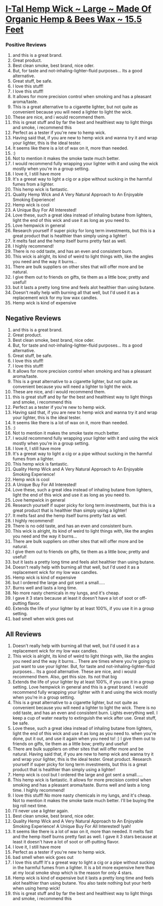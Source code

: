 # [I-Tal Hemp Wick ~ Large ~ Made Of Organic Hemp &amp; Bees Wax ~ 15.5 Feet](https://products.checkmycream.com/products/I-Tal-Hemp-Wick-~-Large-~-Made-Of-Organic-Hemp-and-Bees-Wax-~-15.5-Feet.html)

### Positive Reviews

<ol>
      <li>and this is a great brand.</li>
      <li>Great product.</li>
      <li>Best clean smoke, best brand, nice oder.</li>
      <li>But, for taste and not-inhaling-lighter-fluid purposes... Its a good alternative.</li>
      <li>Great stuff, be safe.</li>
      <li>I love this stuff!</li>
      <li>I love this stuff!</li>
      <li>It allows for more precision control when smoking and has a pleasant aroma/taste.</li>
      <li>This is a great alternative to a cigarette lighter, but not quite as convenient because you will need a lighter to light the wick.  </li>
      <li>These are nice, and i would recommend them.</li>
      <li>this is great stuff and by far the best and healthiest way to light things and smoke, i recommend this</li>
      <li>Perfect as a tester if you&#x27;re new to hemp wick.</li>
      <li>Having said that, if you are new to hemp wick and wanna try it and wrap your lighter, this is the ideal tester.</li>
      <li>It seems like there is a lot of wax on it, more than needed.</li>
      <li>:)</li>
      <li>Not to mention it makes the smoke taste much better.</li>
      <li>I would recommend fully wrapping your lighter with it and using the wick mostly when you&#x27;re in a group setting.</li>
      <li>I love it, I still have more</li>
      <li>It&#x27;s a greeat way to light a cig or a pipe without sucking in the harmful fumes from a lighter.</li>
      <li>This hemp wick is fantastic.</li>
      <li>Quality Hemp Wick and A Very Natural Approach to An Enjoyable Smoking Experience!</li>
      <li>Hemp wick is cool</li>
      <li>A Unique Buy For All Interested!</li>
      <li>Love these, such a great idea instead of inhaling butane from lighters, light the end of this wick and use it as long as you need to.</li>
      <li>Love hempwick in general</li>
      <li>Research yourself if super picky for long term investments, but this is a great product that is healthier than simply using a lighter!</li>
      <li>It melts fast and the hemp itself burns pretty fast as well.</li>
      <li>I highly recommend!</li>
      <li>There is no odd taste, and has an even and consistent burn.</li>
      <li>This wick is alright, its kind of weird to light things with, like the angles you need and the way it burns...</li>
      <li>There are bulk suppliers on other sites that will offer more and be natural.</li>
      <li>I give them out to friends on gifts, tie them as a little bow; pretty and useful!</li>
      <li>but it lasts a pretty long time and feels alot healthier than using butane.  </li>
      <li>Doesn&#x27;t really help with burning all that well, but I&#x27;d used it as a replacement wick for my low wax candles.</li>
      <li>Hemp wick is kind of expensive</li>
</ol>


<h2>Negative Reviews</h2>
<ol>
<li> and this is a great brand.</li>
<li> Great product.</li>
<li> Best clean smoke, best brand, nice oder.</li>
<li> But, for taste and not-inhaling-lighter-fluid purposes... Its a good alternative.</li>
<li> Great stuff, be safe.</li>
<li> I love this stuff!</li>
<li> I love this stuff!</li>
<li> It allows for more precision control when smoking and has a pleasant aroma/taste.</li>
<li> This is a great alternative to a cigarette lighter, but not quite as convenient because you will need a lighter to light the wick.  </li>
<li> These are nice, and i would recommend them.</li>
<li> this is great stuff and by far the best and healthiest way to light things and smoke, i recommend this</li>
<li> Perfect as a tester if you&#x27;re new to hemp wick.</li>
<li> Having said that, if you are new to hemp wick and wanna try it and wrap your lighter, this is the ideal tester.</li>
<li> It seems like there is a lot of wax on it, more than needed.</li>
<li> :)</li>
<li> Not to mention it makes the smoke taste much better.</li>
<li> I would recommend fully wrapping your lighter with it and using the wick mostly when you&#x27;re in a group setting.</li>
<li> I love it, I still have more</li>
<li> It&#x27;s a greeat way to light a cig or a pipe without sucking in the harmful fumes from a lighter.</li>
<li> This hemp wick is fantastic.</li>
<li> Quality Hemp Wick and A Very Natural Approach to An Enjoyable Smoking Experience!</li>
<li> Hemp wick is cool</li>
<li> A Unique Buy For All Interested!</li>
<li> Love these, such a great idea instead of inhaling butane from lighters, light the end of this wick and use it as long as you need to.</li>
<li> Love hempwick in general</li>
<li> Research yourself if super picky for long term investments, but this is a great product that is healthier than simply using a lighter!</li>
<li> It melts fast and the hemp itself burns pretty fast as well.</li>
<li> I highly recommend!</li>
<li> There is no odd taste, and has an even and consistent burn.</li>
<li> This wick is alright, its kind of weird to light things with, like the angles you need and the way it burns...</li>
<li> There are bulk suppliers on other sites that will offer more and be natural.</li>
<li> I give them out to friends on gifts, tie them as a little bow; pretty and useful!</li>
<li> but it lasts a pretty long time and feels alot healthier than using butane.  </li>
<li> Doesn&#x27;t really help with burning all that well, but I&#x27;d used it as a replacement wick for my low wax candles.</li>
<li> Hemp wick is kind of expensive</li>
<li> but I ordered the large and got sent a small.....</li>
<li> Burns well and lasts a long time.</li>
<li> No more nasty chemicals in my lungs, and it&#x27;s cheap.</li>
<li> I gave it 3 stars because at least it doesn&#x27;t have a lot of soot or off-putting flavor.</li>
<li> Extends the life of your lighter by at least 100%, if you use it in a group setting.</li>
<li> bad smell when wick goes out</li>
</ol>

<h2>All Reviews</h2>

<ol>
    <li> Doesn&#x27;t really help with burning all that well, but I&#x27;d used it as a replacement wick for my low wax candles.</li>
    <li> This wick is alright, its kind of weird to light things with, like the angles you need and the way it burns... There are times where you&#x27;re going to just want to use your lighter. But, for taste and not-inhaling-lighter-fluid purposes... Its a good alternative. These are nice, and i would recommend them. Also, get this size. Its not that big</li>
    <li> Extends the life of your lighter by at least 100%, if you use it in a group setting. Love hempwick in general and this is a great brand. I would recommend fully wrapping your lighter with it and using the wick mostly when you&#x27;re in a group setting.</li>
    <li> This is a great alternative to a cigarette lighter, but not quite as convenient because you will need a lighter to light the wick.  There is no odd taste, and has an even and consistent burn. Lights everything well. I keep a cup of water nearby to extinguish the wick after use.  Great stuff, be safe.</li>
    <li> Love these, such a great idea instead of inhaling butane from lighters, light the end of this wick and use it as long as you need to. when you&#x27;re done, put it out, and use it again when you need to! :) I give them out to friends on gifts, tie them as a little bow; pretty and useful!</li>
    <li> There are bulk suppliers on other sites that will offer more and be natural. Having said that, if you are new to hemp wick and wanna try it and wrap your lighter, this is the ideal tester. Great product. Research yourself if super picky for long term investments, but this is a great product that is healthier than simply using a lighter!</li>
    <li> Hemp wick is cool but I ordered the large and got sent a small.....</li>
    <li> This hemp wick is fantastic. It allows for more precision control when smoking and has a pleasant aroma/taste. Burns well and lasts a long time. I highly recommend!</li>
    <li> I love this stuff! No more nasty chemicals in my lungs, and it&#x27;s cheap. Not to mention it makes the smoke taste much better. I&#x27;ll be buying the big roll next time.</li>
    <li> I&#x27;ll never use a lighter again.</li>
    <li> Best clean smoke, best brand, nice oder.</li>
    <li> Quality Hemp Wick and A Very Natural Approach to An Enjoyable Smoking Experience! A Unique Buy For All Interested! Iyah!</li>
    <li> It seems like there is a lot of wax on it, more than needed. It melts fast and the hemp itself burns pretty fast as well. I gave it 3 stars because at least it doesn&#x27;t have a lot of soot or off-putting flavor.</li>
    <li> I love it, I still have more</li>
    <li> Perfect as a tester if you&#x27;re new to hemp wick.</li>
    <li> bad smell when wick goes out</li>
    <li> I love this stuff! It&#x27;s a greeat way to light a cig or a pipe without sucking in the harmful fumes from a lighter. It is a bit more expensive here than at my local smoke shop which is the reason for only 4 stars.</li>
    <li> Hemp wick is kind of expensive but it lasts a pretty long time and feels alot healthier than using butane.  You also taste nothing but your herb when using hemp wick!</li>
    <li> this is great stuff and by far the best and healthiest way to light things and smoke, i recommend this</li>
</ol>




